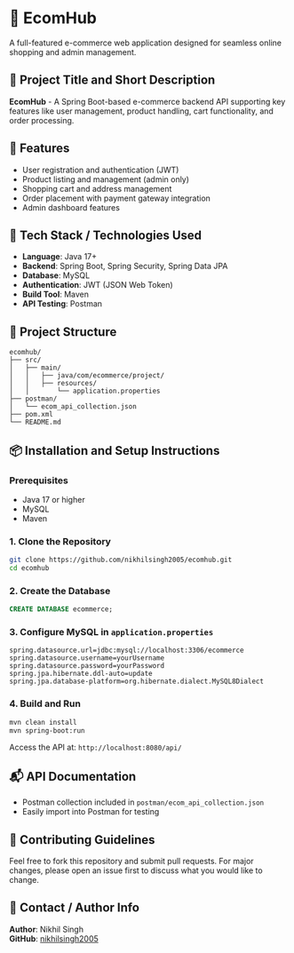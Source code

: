 # 🛒 EcomHub

A full-featured e-commerce web application designed for seamless online shopping and admin management.

## 📌 Project Title and Short Description
**EcomHub** - A Spring Boot-based e-commerce backend API supporting key features like user management, product handling, cart functionality, and order processing.

## 🚀 Features
- User registration and authentication (JWT)
- Product listing and management (admin only)
- Shopping cart and address management
- Order placement with payment gateway integration
- Admin dashboard features

## 🧰 Tech Stack / Technologies Used
- **Language**: Java 17+
- **Backend**: Spring Boot, Spring Security, Spring Data JPA
- **Database**: MySQL
- **Authentication**: JWT (JSON Web Token)
- **Build Tool**: Maven
- **API Testing**: Postman

## 📂 Project Structure
```
ecomhub/
├── src/
│   ├── main/
│   │   ├── java/com/ecommerce/project/
│   │   ├── resources/
│   │       └── application.properties
├── postman/
│   └── ecom_api_collection.json
├── pom.xml
└── README.md
```

## 📦 Installation and Setup Instructions

### Prerequisites
- Java 17 or higher
- MySQL
- Maven

### 1. Clone the Repository
```bash
git clone https://github.com/nikhilsingh2005/ecomhub.git
cd ecomhub
```

### 2. Create the Database
```sql
CREATE DATABASE ecommerce;
```

### 3. Configure MySQL in `application.properties`
```properties
spring.datasource.url=jdbc:mysql://localhost:3306/ecommerce
spring.datasource.username=yourUsername
spring.datasource.password=yourPassword
spring.jpa.hibernate.ddl-auto=update
spring.jpa.database-platform=org.hibernate.dialect.MySQL8Dialect
```

### 4. Build and Run
```bash
mvn clean install
mvn spring-boot:run
```

Access the API at: `http://localhost:8080/api/`

## 📬 API Documentation
- Postman collection included in `postman/ecom_api_collection.json`
- Easily import into Postman for testing

## 🤝 Contributing Guidelines
Feel free to fork this repository and submit pull requests. For major changes, please open an issue first to discuss what you would like to change.

## 📧 Contact / Author Info
**Author**: Nikhil Singh  
**GitHub**: [nikhilsingh2005](https://github.com/nikhilsingh2005)